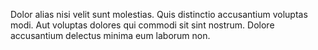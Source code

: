 Dolor alias nisi velit sunt molestias.
Quis distinctio accusantium voluptas modi.
Aut voluptas dolores qui commodi sit sint nostrum.
Dolore accusantium delectus minima eum laborum non.